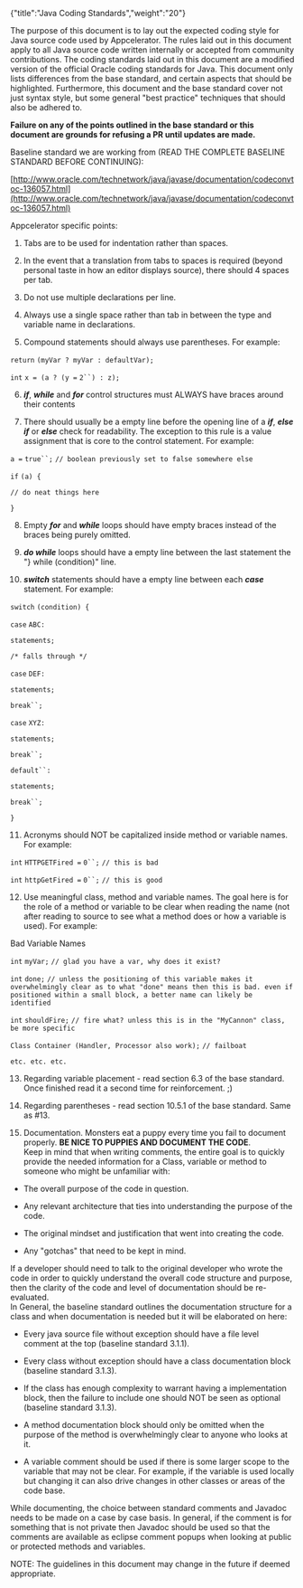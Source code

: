 {"title":"Java Coding Standards","weight":"20"} 

The purpose of this document is to lay out the expected coding style for Java source code used by Appcelerator. The rules laid out in this document apply to all Java source code written internally or accepted from community contributions. The coding standards laid out in this document are a modified version of the official Oracle coding standards for Java. This document only lists differences from the base standard, and certain aspects that should be highlighted. Furthermore, this document and the base standard cover not just syntax style, but some general "best practice" techniques that should also be adhered to.

**Failure on any of the points outlined in the base standard or this document are grounds for refusing a PR until updates are made.**

Baseline standard we are working from (READ THE COMPLETE BASELINE STANDARD BEFORE CONTINUING):

[http://www.oracle.com/technetwork/java/javase/documentation/codeconvtoc-136057.html](http://www.oracle.com/technetwork/java/javase/documentation/codeconvtoc-136057.html)

Appcelerator specific points:

1) Tabs are to be used for indentation rather than spaces.

2) In the event that a translation from tabs to spaces is required (beyond personal taste in how an editor displays source), there should 4 spaces per tab.

3) Do not use multiple declarations per line.

4) Always use a single space rather than tab in between the type and variable name in declarations.

5) Compound statements should always use parentheses. For example:

`return` `(myVar ? myVar : defaultVar);`

`int` `x = (a ? (y =` `2``) : z);`

6) **_if_**, **_while_** and **_for_** control structures must ALWAYS have braces around their contents

7) There should usually be a empty line before the opening line of a **_if_**, **_else if_** or **_else_** check for readability. The exception to this rule is a value assignment that is core to the control statement. For example:

`a =` `true``;` `// boolean previously set to false somewhere else`

`if` `(a) {`

`// do neat things here`

`}`

8) Empty **_for_** and **_while_** loops should have empty braces instead of the braces being purely omitted.

9) **_do while_** loops should have a empty line between the last statement the "} while (condition)" line.

10) **_switch_** statements should have a empty line between each **_case_** statement. For example:

`switch` `(condition) {`

`case` `ABC:`

`statements;`

`/* falls through */`

`case` `DEF:`

`statements;`

`break``;`

`case` `XYZ:`

`statements;`

`break``;`

`default``:`

`statements;`

`break``;`

`}`

11) Acronyms should NOT be capitalized inside method or variable names. For example:

`int` `HTTPGETFired =` `0``;` `// this is bad`

`int` `httpGetFired =` `0``;` `// this is good`

12) Use meaningful class, method and variable names. The goal here is for the role of a method or variable to be clear when reading the name (not after reading to source to see what a method does or how a variable is used). For example:

Bad Variable Names

`int` `myVar;` `// glad you have a var, why does it exist?`

`int` `done;` `// unless the positioning of this variable makes it overwhelmingly clear as to what "done" means then this is bad. even if positioned within a small block, a better name can likely be identified`

`int` `shouldFire;` `// fire what? unless this is in the "MyCannon" class, be more specific`

`Class Container (Handler, Processor also work);` `// failboat`

`etc. etc. etc.`

13) Regarding variable placement - read section 6.3 of the base standard. Once finished read it a second time for reinforcement. ;)

14) Regarding parentheses - read section 10.5.1 of the base standard. Same as #13.

15) Documentation. Monsters eat a puppy every time you fail to document properly. **BE NICE TO PUPPIES AND DOCUMENT THE CODE**.  
Keep in mind that when writing comments, the entire goal is to quickly provide the needed information for a Class, variable or method to someone who might be unfamiliar with:

*   The overall purpose of the code in question.
    
*   Any relevant architecture that ties into understanding the purpose of the code.
    
*   The original mindset and justification that went into creating the code.
    
*   Any "gotchas" that need to be kept in mind.
    

If a developer should need to talk to the original developer who wrote the code in order to quickly understand the overall code structure and purpose, then the clarity of the code and level of documentation should be re-evaluated.  
In General, the baseline standard outlines the documentation structure for a class and when documentation is needed but it will be elaborated on here:

*   Every java source file without exception should have a file level comment at the top (baseline standard 3.1.1).
    
*   Every class without exception should have a class documentation block (baseline standard 3.1.3).
    
*   If the class has enough complexity to warrant having a implementation block, then the failure to include one should NOT be seen as optional (baseline standard 3.1.3).
    
*   A method documentation block should only be omitted when the purpose of the method is overwhelmingly clear to anyone who looks at it.
    
*   A variable comment should be used if there is some larger scope to the variable that may not be clear. For example, if the variable is used locally but changing it can also drive changes in other classes or areas of the code base.
    

While documenting, the choice between standard comments and Javadoc needs to be made on a case by case basis. In general, if the comment is for something that is not private then Javadoc should be used so that the comments are available as eclipse comment popups when looking at public or protected methods and variables.

NOTE: The guidelines in this document may change in the future if deemed appropriate.